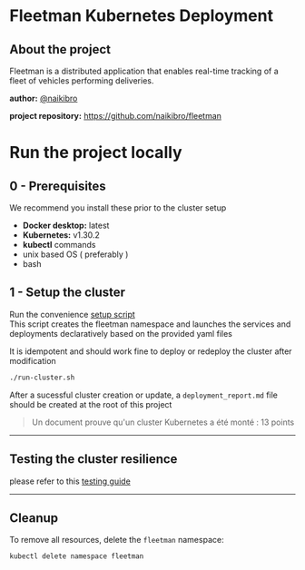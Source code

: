 # Fleetman Kubernetes Deployment

## About the project

Fleetman is a distributed application that enables real-time tracking of a fleet of vehicles performing deliveries.

**author:** [@naikibro](https://github.com/naikibro)

**project repository:** https://github.com/naikibro/fleetman

# Run the project locally

## 0 - Prerequisites

We recommend you install these prior to the cluster setup

- **Docker desktop:** latest
- **Kubernetes:** v1.30.2
- **kubectl** commands
- unix based OS ( preferably )
- bash

## 1 - Setup the cluster

Run the convenience [setup script](./run-cluster.sh)  
This script creates the fleetman namespace and launches the services and deployments declaratively based on the provided yaml files

It is idempotent and should work fine to deploy or redeploy the cluster after modification

```sh
./run-cluster.sh
```

After a sucessful cluster creation or update, a `deployment_report.md` file should be created at the root of this project

> Un document prouve qu'un cluster Kubernetes a été monté : 13 points

---

## Testing the cluster resilience

please refer to this [testing guide](./docs/TESTING.md)

---

## Cleanup

To remove all resources, delete the `fleetman` namespace:

```bash
kubectl delete namespace fleetman
```
